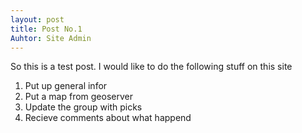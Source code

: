 ```yaml
---
layout: post
title: Post No.1
Auhtor: Site Admin
---
```


So this is a test post.
I would like to do the following stuff on this site
1. Put up general infor
2. Put a map from geoserver
3. Update the group with picks
4. Recieve comments about what happend
